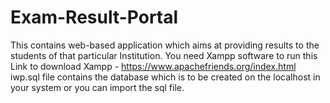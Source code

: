 # Exam-Result-Portal
This contains web-based application which aims at providing results to the students of that particular Institution.
You need Xampp software to run this
Link to download Xampp - https://www.apachefriends.org/index.html
iwp.sql file contains the database which is to be created on the localhost in your system or you can import the sql file.
